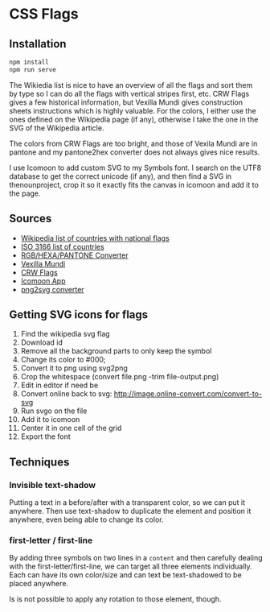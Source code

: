 # CSS Flags

## Installation

```sh
npm install
npm run serve
```

The Wikiedia list is nice to have an overview of all the flags and sort them by
type so I can do all the flags with vertical stripes first, etc. CRW Flags gives
a few historical information, but Vexilla Mundi gives construction sheets
instructions which is highly valuable. For the colors, I either use the ones
defined on the Wikipedia page (if any), otherwise I take the one in the SVG of
the Wikipedia article.

The colors from CRW Flags are too bright, and those of Vexila Mundi are in
pantone and my pantone2hex converter does not always gives nice results.

I use Icomoon to add custom SVG to my Symbols font. I search on the UTF8
database to get the correct unicode (if any), and then find a SVG in
thenounproject, crop it so it exactly fits the canvas in icomoon and add it to
the page.

## Sources

- [Wikipedia list of countries with national flags][1]
- [ISO 3166 list of countries][2]
- [RGB/HEXA/PANTONE Converter][3]
- [Vexilla Mundi][4]
- [CRW Flags][5]
- [Icomoon App][6]
- [png2svg converter][7]

## Getting SVG icons for flags

1. Find the wikipedia svg flag
2. Download id
3. Remove all the background parts to only keep the symbol
4. Change its color to #000;
5. Convert it to png using svg2png
6. Crop the whitespace (convert file.png -trim file-output.png)
7. Edit in editor if need be
8. Convert online back to svg: http://image.online-convert.com/convert-to-svg
9. Run svgo on the file
10. Add it to icomoon
11. Center it in one cell of the grid
12. Export the font

## Techniques

### Invisible text-shadow

Putting a text in a before/after with a transparent color, so we can put it
anywhere. Then use text-shadow to duplicate the element and position it
anywhere, even being able to change its color.

### first-letter / first-line

By adding three symbols on two lines in a `content` and then carefully dealing
with the first-letter/first-line, we can target all three elements individually.
Each can have its own color/size and can text be text-shadowed to be placed
anywhere.

Is is not possible to apply any rotation to those element, though.


[1]: http://en.wikipedia.org/wiki/List_of_countries_by_style_of_national_flags
[2]: https://raw.githubusercontent.com/lukes/ISO-3166-Countries-with-Regional-Codes/master/all/all.json
[3]: http://rgb.to/
[4]: http://www.vexilla-mundi.com/
[5]: http://www.crwflags.com/fotw/flags/country.html
[6]: https://icomoon.io/app/#/select
[7]: http://www.online-convert.com/convert-to-png


